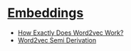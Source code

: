 # [Embeddings](https://github.com/ZigaSajovic/Readings/tree/master/Embeddings)
* [How Exactly Does Word2vec Work?](https://github.com/ZigaSajovic/Readings/tree/master/Embeddings/How_Exactly_Does_Word2vec_Work?.pdf)
* [Word2vec Semi Derivation](https://github.com/ZigaSajovic/Readings/tree/master/Embeddings/Word2vec_Semi_Derivation.pdf)
